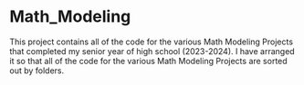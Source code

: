 # Math_Modeling

This project contains all of the code for the various Math Modeling Projects that completed my senior year of high school (2023-2024). I have arranged it so that all of the code for the various Math Modeling Projects are sorted out by folders. 